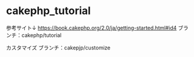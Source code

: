 # cakephp_tutorial

参考サイト↓
https://book.cakephp.org/2.0/ja/getting-started.html#id4
ブランチ：cakephp/tutorial

カスタマイズ
ブランチ：cakepjp/customize
